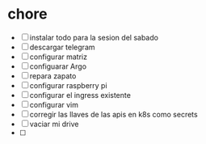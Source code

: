 # chore

- [ ] instalar todo para la sesion del sabado 
- [ ] descargar telegram
- [ ] configurar matriz
- [ ] configuarar Argo
- [ ] repara zapato
- [ ] configurar raspberry pi
- [ ] configurar el ingress existente
- [ ]  configurar vim
- [ ]  corregir las llaves de las apis en k8s como secrets
- [ ]  vaciar mi drive
- [ ]  
